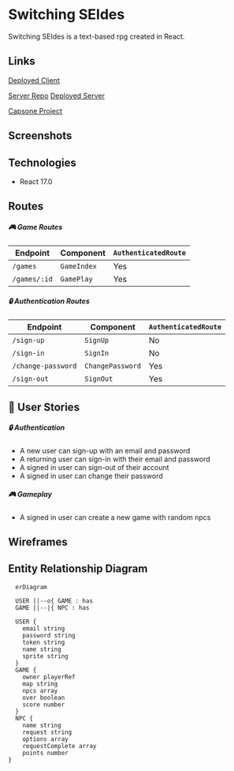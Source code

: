 # Switching SEIdes
Switching SEIdes is a text-based rpg created in React.

## Links
[Deployed Client](https://amaliaroye.github.io/seides-client/)

[Server Repo](https://github.com/amaliaroye/seides-server)
[Deployed Server]()

[Capsone Project](https://git.generalassemb.ly/ga-wdi-boston/capstone-project)

## Screenshots


## Technologies
  - React 17.0

## Routes
##### 🎮 Game Routes
| Endpoint           | Component        | `AuthenticatedRoute` |
|--------------------|------------------|----------------------|
| `/games`           | `GameIndex`      | Yes |
| `/games/:id`       | `GamePlay`       | Yes |


##### 🔒 Authentication Routes
| Endpoint           | Component        | `AuthenticatedRoute` |
|--------------------|------------------|----------------------|
| `/sign-up`         | `SignUp`         | No  |
| `/sign-in`         | `SignIn`         | No  |
| `/change-password` | `ChangePassword` | Yes |
| `/sign-out`        | `SignOut`        | Yes |


## 🙎 User Stories
##### 🔒 Authentication
  - A new user can sign-up with an email and password
  - A returning user can sign-in with their email and password
  - A signed in user can sign-out of their account
  - A signed in user can change their password
##### 🎮 Gameplay
  - A signed in user can create a new game with random npcs

## Wireframes


## Entity Relationship Diagram
```mermaid
  erDiagram

  USER ||--o{ GAME : has
  GAME ||--|{ NPC : has
    
  USER {
    email string
    password string
    token string
    name string
    sprite string
  }
  GAME {
    owner playerRef
    map string
    npcs array
    over boolean
    score number
  }
  NPC {
    name string
    request string
    options array
    requestComplete array
    points number
}
```
